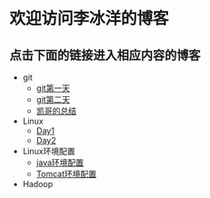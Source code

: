 # 欢迎访问李冰洋的博客
## 点击下面的链接进入相应内容的博客
- git
	- [git第一天](https://0libingyang0.github.io/Linux/day1)
	- [git第二天](https://0libingyang0.github.io/Linux/day2)
	- [凯哥的总结](https://0libingyang0.github.io/Linux/lck)
- Linux
	- [Day1](https://0libingyang0.github.io/Linux/day1)
	- [Day2](https://0libingyang0.github.io/Linux/day2)
- Linux环境配置
	- [java环境配置](https://0libingyang0.github.io/Environment/Java)
	- [Tomcat环境配置](https://0libingyang0.github.io/Environment/Tomcat)
- Hadoop 
